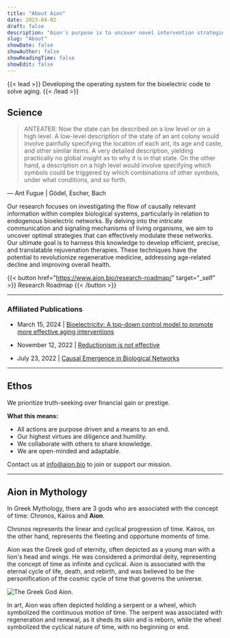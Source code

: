 ```yaml
---
title: "About Aion"
date: 2023-04-02
draft: false
description: "Aion's purpose is to uncover novel intervention strategies targeting aging."
slug: "About"
showDate: false
showAuthor: false
showReadingTime: false
showEdit: false
---
```

{{< lead >}}
Developing the operating system for the bioelectric code to solve aging. 
{{< /lead >}}

## Science
> ANTEATER: Now the state can be described on a low level or on a high level. A low-level description of the state of an ant colony would involve painfully specifying the location of each ant, its age and caste, and other similar items. A very detailed description, yielding practically no global insight as to why it is in that state. On the other hand, a description on a high level would involve specifying which symbols could be triggered by which combinations of other symbols, under what conditions, and so forth. 

— Ant Fugue | Gödel, Escher, Bach

Our research focuses on investigating the flow of causally relevant information within complex biological systems, particularly in relation to endogenous bioelectric networks. By delving into the intricate communication and signaling mechanisms of living organisms, we aim to uncover optimal strategies that can effectively modulate these networks. Our ultimate goal is to harness this knowledge to develop efficient, precise, and translatable rejuvenation therapies. These techniques have the potential to revolutionize regenerative medicine, addressing age-related decline and improving overall health. 

{{< button href="https://www.aion.bio/research-roadmap/" target="_self" >}}
Research Roadmap
{{< /button >}}

---

### Affiliated Publications

- March 15, 2024 | [Bioelectricity: A top-down control model to promote more effective aging interventions](https://www.liebertpub.com/doi/10.1089/bioe.2023.0013)

- November 12, 2022 | [Reductionism is not effective](https://www.consciousrepository.com/p/reductionism-is-not-effective)

- July 23, 2022 | [Causal Emergence in Biological Networks](https://www.thebenjam.in/research/causal-emergence-biological-networks/)
---
## Ethos

We prioritize truth-seeking over financial gain or prestige. 

**What this means:**
- All actions are purpose driven and a means to an end.
- Our highest virtues are diligence and humility.
- We collaborate with others to share knowledge.
- We are open-minded and adaptable.

Contact us at [info@aion.bio](mailto:info@aion.bio) to join or support our mission.

---

## Aion in Mythology

In Greek Mythology, there are 3 gods who are associated with the concept of time: Chronos, Kairos and **Aion**.

Chronos represents the linear and cyclical progression of time. Kairos, on the other hand, represents the fleeting and opportune moments of time. 

Aion was the Greek god of eternity, often depicted as a young man with a lion's head and wings. He was considered a primordial deity, representing the concept of time as infinite and cyclical. Aion is associated with the eternal cycle of life, death, and rebirth, and was believed to be the personification of the cosmic cycle of time that governs the universe.

![The Greek God Aion.](/img/aion.jpeg)

In art, Aion was often depicted holding a serpent or a wheel, which symbolized the continuous motion of time. The serpent was associated with regeneration and renewal, as it sheds its skin and is reborn, while the wheel symbolized the cyclical nature of time, with no beginning or end.